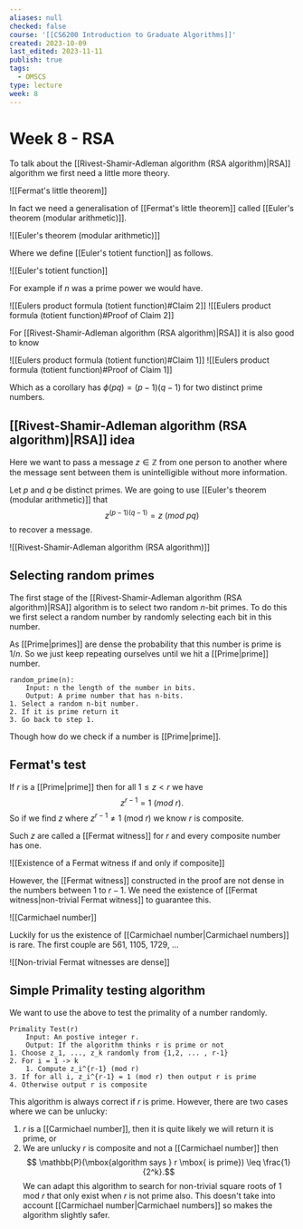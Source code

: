 ```yaml
---
aliases: null
checked: false
course: '[[CS6200 Introduction to Graduate Algorithms]]'
created: 2023-10-09
last_edited: 2023-11-11
publish: true
tags:
  - OMSCS
type: lecture
week: 8
---
```

# Week 8 - RSA

To talk about the [[Rivest-Shamir-Adleman algorithm (RSA algorithm)|RSA]] algorithm we first need a little more theory.

![[Fermat's little theorem]]

In fact we need a generalisation of [[Fermat's little theorem]] called [[Euler's theorem (modular arithmetic)]].

![[Euler's theorem (modular arithmetic)]]

Where we define [[Euler's totient function]] as follows.

![[Euler's totient function]]

For example if $n$ was a prime power we would have.

![[Eulers product formula (totient function)#Claim 2]]
![[Eulers product formula (totient function)#Proof of Claim 2]]

For [[Rivest-Shamir-Adleman algorithm (RSA algorithm)|RSA]] it is also good to know

![[Eulers product formula (totient function)#Claim 1]]
![[Eulers product formula (totient function)#Proof of Claim 1]]

Which as a corollary has $\phi(pq) = (p-1)(q-1)$ for two distinct prime numbers.

## [[Rivest-Shamir-Adleman algorithm (RSA algorithm)|RSA]] idea

Here we want to pass a message $z \in \mathbb{Z}$ from one person to another where the message sent between them is unintelligible without more information.

Let $p$ and $q$ be distinct primes. We are going to use [[Euler's theorem (modular arithmetic)]] that
$$z^{(p-1)(q-1)} = z \ (mod \ pq)$$
to recover a message.

![[Rivest-Shamir-Adleman algorithm (RSA algorithm)]]

## Selecting random primes

The first stage of the [[Rivest-Shamir-Adleman algorithm (RSA algorithm)|RSA]] algorithm is to select two random $n$-bit primes. To do this we first select a random number by randomly selecting each bit in this number.

As [[Prime|primes]] are dense the probability that this number is prime is $1/n$. So we just keep repeating ourselves until we hit a [[Prime|prime]] number.

```pseudocode
random_prime(n):
	Input: n the length of the number in bits.
	Output: A prime number that has n-bits.
1. Select a random n-bit number.
2. If it is prime return it
3. Go back to step 1.
```

Though how do we check if a number is [[Prime|prime]].

## Fermat's test

If $r$ is a [[Prime|prime]] then for all $1 \leq z < r$ we have
$$z^{r-1} = 1 \ (mod \ r).$$
So if we find $z$ where $z^{r-1} \not = 1$ (mod $r$) we know $r$ is composite.

Such $z$ are called a [[Fermat witness]] for $r$ and every composite number has one.

![[Existence of a Fermat witness if and only if composite]]

However, the [[Fermat witness]] constructed in the proof are not dense in the numbers between $1$ to $r-1$. We need the existence of [[Fermat witness|non-trivial Fermat witness]] to guarantee this.

![[Carmichael number]]

Luckily for us the existence of [[Carmichael number|Carmichael numbers]] is rare. The first couple are 561, 1105, 1729, ...

![[Non-trivial Fermat witnesses are dense]]

## Simple Primality testing algorithm

We want to use the above to test the primality of a number randomly.

```pseudocode
Primality Test(r)
	Input: An postive integer r.
	Output: If the algorithm thinks r is prime or not
1. Choose z_1, ..., z_k randomly from {1,2, ... , r-1}
2. For i = 1 -> k
	1. Compute z_i^{r-1} (mod r)
3. If for all i, z_i^{r-1} = 1 (mod r) then output r is prime
4. Otherwise output r is composite
```

This algorithm is always correct if $r$ is prime. However, there are two cases where we can be unlucky:
1. $r$ is a [[Carmichael number]], then it is quite likely we will return it is prime, or
2. We are unlucky $r$ is composite and not a [[Carmichael number]] then
$$ \mathbb{P}(\mbox{algorithm says } r \mbox{ is prime}) \leq \frac{1}{2^k}.$$
We can adapt this algorithm to search for non-trivial square roots of 1 mod $r$ that only exist when $r$ is not prime also. This doesn't take into account [[Carmichael number|Carmichael numbers]] so makes the algorithm slightly safer.

